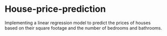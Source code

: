 # House-price-prediction
Implementing a linear regression model to predict the prices of houses based on their square footage and the number of bedrooms and bathrooms.
